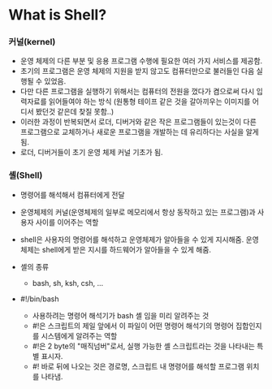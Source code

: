 # What is Shell?
### **커널(kernel)**
- 운영 체제의 다른 부분 및 응용 프로그램 수행에 필요한 여러 가지 서비스를 제공함.
- 초기의 프로그램은 운영 체제의 지원을 받지 않고도 컴퓨터만으로 불러들인 다음 실행될 수 있었음.
- 다만 다른 프로그램을 실행하기 위해서는 컴퓨터의 전원을 껐다가 켬으로써 다시 입력자료를 읽어들여야 하는 방식 (원통형 테이프 같은 것을 갈아끼우는 이미지를 어디서 봤던것 같은데 찾질 못함..)
- 이러한 과정이 반복되면서 로더, 디버거와 같은 작은 프로그램들이 있는것이 다른 프로그램으로 교체하거나 새로운 프로그램을 개발하는 데 유리하다는 사실을 알게됨.
- 로더, 디버거들이 초기 운영 체제 커널 기초가 됨.

### **셸(Shell)**
- 명령어를 해석해서 컴퓨터에게 전달
- 운영체제의 커널(운영체제의 일부로 메모리에서 항상 동작하고 있는 프로그램)과 사용자 사이를 이어주는 역할
- shell은 사용자의 명령어를 해석하고 운영체제가 알아들을 수 있게 지시해줌. 운영체제는 shell에게 받은 지시를 하드웨어가 알아들을 수 있게 해줌.
- 셸의 종류
	- bash, sh, ksh, csh, ...

- #!/bin/bash
	- 사용하려는 명령어 해석기가 bash 셸 임을 미리 알려주는 것
	- #!은 스크립트의 제일 앞에서 이 파일이 어떤 명령어 해석기의 명령어 집합인지를 시스템에게 알려주는 역할
	- #!은 2 byte의 "매직넘버"로서, 실행 가능한 셸 스크립트라는 것을 나타내는 특별 표시자.
	- #! 바로 뒤에 나오는 것은 경로명, 스크립트 내 명령어를 해석할 프로그램 위치를 나타냄.